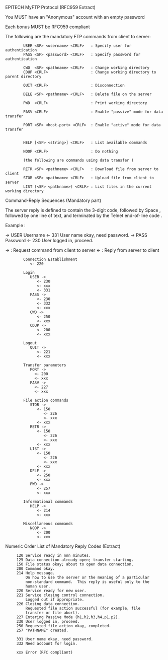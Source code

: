 EPITECH MyFTP Protocol (RFC959 Extract)

You MUST have an "Anonymous" account with an empty password

Each bonus MUST be RFC959 compliant

The following are the mandatory FTP commands from client to server:

            USER <SP> <username> <CRLF>   : Specify user for authentication
            PASS <SP> <password> <CRLF>   : Specify password for authentication

            CWD  <SP> <pathname> <CRLF>   : Change working directory
            CDUP <CRLF>                   : Change working directory to parent directory

            QUIT <CRLF>                   : Disconnection

            DELE <SP> <pathname> <CRLF>   : Delete file on the server

            PWD  <CRLF>                   : Print working directory

            PASV <CRLF>                   : Enable "passive" mode for data transfer

            PORT <SP> <host-port> <CRLF>  : Enable "active" mode for data transfer


            HELP [<SP> <string>] <CRLF>   : List available commands

            NOOP <CRLF>                   : Do nothing

            (the following are commands using data transfer )

            RETR <SP> <pathname> <CRLF>   : Download file from server to client
            STOR <SP> <pathname> <CRLF>   : Upload file from client to server
            LIST [<SP> <pathname>] <CRLF> : List files in the current working directory


Command-Reply Sequences (Mandatory part)

The server reply is defined to contain the 3-digit code, followed by Space <SP>, followed by one line of text, and terminated by the Telnet end-of-line code <CRLF>.

Example :

-> USER <SP> Username <CRLF>
<- 331 <SP> User name okay, need password. <CRLF>
-> PASS <SP> Password <CRLF>
<- 230 <SP> User logged in, proceed. <CRLF>

-> : Request command from client to server
<- : Reply from server to client


            Connection Establishment
               <- 220

            Login
               USER ->
                  <- 230
                  <- xxx
                  <- 331
               PASS ->
                  <- 230
                  <- 332
                  <- xxx
               CWD ->
                  <- 250
                  <- xxx
               CDUP ->
                  <- 200
                  <- xxx

            Logout
               QUIT ->
                  <- 221
                  <- xxx

            Transfer parameters
               PORT ->
                 <- 200
                 <- xxx
               PASV ->
                 <- 227
                 <- xxx

            File action commands
               STOR ->
                  <- 150
                     <- 226
                     <- xxx
                  <- xxx
               RETR ->
                  <- 150
                     <- 226
                     <- xxx
                  <- xxx
               LIST ->
                  <- 150
                     <- 226
                     <- xxx
                  <- xxx
               DELE ->
                  <- 250
                  <- xxx
               PWD ->
                  <- 257
                  <- xxx

            Informational commands
               HELP ->
                  <- 214
                  <- xxx

            Miscellaneous commands
               NOOP ->
                  <- 200
                  <- xxx

Numeric  Order List of Mandatory Reply Codes (Extract)

         120 Service ready in nnn minutes.
         125 Data connection already open; transfer starting.
         150 File status okay; about to open data connection.
         200 Command okay.
         214 Help message.
             On how to use the server or the meaning of a particular
             non-standard command.  This reply is useful only to the
             human user.
         220 Service ready for new user.
         221 Service closing control connection.
             Logged out if appropriate.
         226 Closing data connection.
             Requested file action successful (for example, file
             transfer or file abort).
         227 Entering Passive Mode (h1,h2,h3,h4,p1,p2).
         230 User logged in, proceed.
         250 Requested file action okay, completed.
         257 "PATHNAME" created.

         331 User name okay, need password.
         332 Need account for login.

         xxx Error (RFC compliant)
